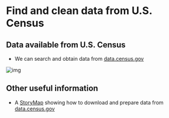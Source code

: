 # Find and clean data from U.S. Census

## Data available from U.S. Census

- We can search and obtain data from [data.census.gov](https://data.census.gov/)

![img](blob:https://storymaps.arcgis.com/c8c54731-b844-47a8-b3e4-15869bb89966)

## Other useful information

- A [StoryMap](https://arcg.is/4yiG1) showing how to download and prepare data from [data.census.gov](https://data.census.gov/)